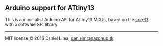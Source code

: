 Arduino support for ATtiny13
----------------------------

This is a minimalist Arduino API for ATtiny13 MCUs, based on the 
[core13](https://sourceforge.net/projects/ard-core13)
with a software SPI library.

---


MIT license © 2016 Daniel Lima, <danielm@nanohub.tk>
